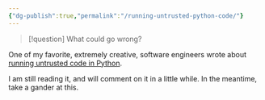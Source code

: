 ```yaml
---
{"dg-publish":true,"permalink":"/running-untrusted-python-code/"}
---
```



> [!question] 
> What could go wrong?
> 

One of my favorite, extremely creative, software engineers wrote about [running untrusted code in Python](https://healeycodes.com/running-untrusted-python-code).

I am still reading it, and will comment on it in a little while. In the meantime, take a gander at this.